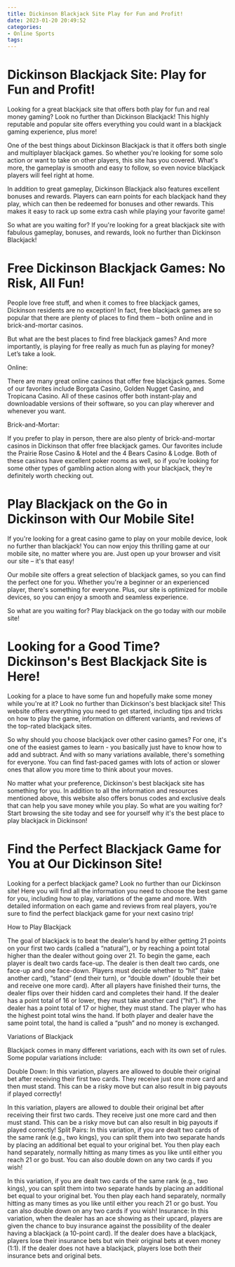 ```yaml
---
title: Dickinson Blackjack Site Play for Fun and Profit!
date: 2023-01-20 20:49:52
categories:
- Online Sports
tags:
---
```



#  Dickinson Blackjack Site: Play for Fun and Profit!

Looking for a great blackjack site that offers both play for fun and real money gaming? Look no further than Dickinson Blackjack! This highly reputable and popular site offers everything you could want in a blackjack gaming experience, plus more!

One of the best things about Dickinson Blackjack is that it offers both single and multiplayer blackjack games. So whether you're looking for some solo action or want to take on other players, this site has you covered. What's more, the gameplay is smooth and easy to follow, so even novice blackjack players will feel right at home.

In addition to great gameplay, Dickinson Blackjack also features excellent bonuses and rewards. Players can earn points for each blackjack hand they play, which can then be redeemed for bonuses and other rewards. This makes it easy to rack up some extra cash while playing your favorite game!

So what are you waiting for? If you're looking for a great blackjack site with fabulous gameplay, bonuses, and rewards, look no further than Dickinson Blackjack!

#  Free Dickinson Blackjack Games: No Risk, All Fun!

People love free stuff, and when it comes to free blackjack games, Dickinson residents are no exception! In fact, free blackjack games are so popular that there are plenty of places to find them – both online and in brick-and-mortar casinos.

But what are the best places to find free blackjack games? And more importantly, is playing for free really as much fun as playing for money? Let’s take a look.

Online:

There are many great online casinos that offer free blackjack games. Some of our favorites include Borgata Casino, Golden Nugget Casino, and Tropicana Casino. All of these casinos offer both instant-play and downloadable versions of their software, so you can play wherever and whenever you want.

Brick-and-Mortar:

If you prefer to play in person, there are also plenty of brick-and-mortar casinos in Dickinson that offer free blackjack games. Our favorites include the Prairie Rose Casino & Hotel and the 4 Bears Casino & Lodge. Both of these casinos have excellent poker rooms as well, so if you’re looking for some other types of gambling action along with your blackjack, they’re definitely worth checking out.

#  Play Blackjack on the Go in Dickinson with Our Mobile Site!

If you're looking for a great casino game to play on your mobile device, look no further than blackjack! You can now enjoy this thrilling game at our mobile site, no matter where you are. Just open up your browser and visit our site – it's that easy!

Our mobile site offers a great selection of blackjack games, so you can find the perfect one for you. Whether you're a beginner or an experienced player, there's something for everyone. Plus, our site is optimized for mobile devices, so you can enjoy a smooth and seamless experience.

So what are you waiting for? Play blackjack on the go today with our mobile site!

#  Looking for a Good Time? Dickinson's Best Blackjack Site is Here!

Looking for a place to have some fun and hopefully make some money while you're at it? Look no further than Dickinson's best blackjack site! This website offers everything you need to get started, including tips and tricks on how to play the game, information on different variants, and reviews of the top-rated blackjack sites.

So why should you choose blackjack over other casino games? For one, it's one of the easiest games to learn - you basically just have to know how to add and subtract. And with so many variations available, there's something for everyone. You can find fast-paced games with lots of action or slower ones that allow you more time to think about your moves.

No matter what your preference, Dickinson's best blackjack site has something for you. In addition to all the information and resources mentioned above, this website also offers bonus codes and exclusive deals that can help you save money while you play. So what are you waiting for? Start browsing the site today and see for yourself why it's the best place to play blackjack in Dickinson!

#  Find the Perfect Blackjack Game for You at Our Dickinson Site!

Looking for a perfect blackjack game? Look no further than our Dickinson site! Here you will find all the information you need to choose the best game for you, including how to play, variations of the game and more. With detailed information on each game and reviews from real players, you’re sure to find the perfect blackjack game for your next casino trip!

How to Play Blackjack

The goal of blackjack is to beat the dealer’s hand by either getting 21 points on your first two cards (called a “natural”), or by reaching a point total higher than the dealer without going over 21. To begin the game, each player is dealt two cards face-up. The dealer is then dealt two cards, one face-up and one face-down. Players must decide whether to “hit” (take another card), “stand” (end their turn), or “double down” (double their bet and receive one more card). After all players have finished their turns, the dealer flips over their hidden card and completes their hand. If the dealer has a point total of 16 or lower, they must take another card (“hit”). If the dealer has a point total of 17 or higher, they must stand. The player who has the highest point total wins the hand. If both player and dealer have the same point total, the hand is called a “push” and no money is exchanged.

Variations of Blackjack

Blackjack comes in many different variations, each with its own set of rules. Some popular variations include:

Double Down: In this variation, players are allowed to double their original bet after receiving their first two cards. They receive just one more card and then must stand. This can be a risky move but can also result in big payouts if played correctly!

In this variation, players are allowed to double their original bet after receiving their first two cards. They receive just one more card and then must stand. This can be a risky move but can also result in big payouts if played correctly! Split Pairs: In this variation, if you are dealt two cards of the same rank (e.g., two kings), you can split them into two separate hands by placing an additional bet equal to your original bet. You then play each hand separately, normally hitting as many times as you like until either you reach 21 or go bust. You can also double down on any two cards if you wish!

In this variation, if you are dealt two cards of the same rank (e.g., two kings), you can split them into two separate hands by placing an additional bet equal to your original bet. You then play each hand separately, normally hitting as many times as you like until either you reach 21 or go bust. You can also double down on any two cards if you wish! Insurance: In this variation, when the dealer has an ace showing as their upcard, players are given the chance to buy insurance against the possibility of the dealer having a blackjack (a 10-point card). If the dealer does have a blackjack, players lose their insurance bets but win their original bets at even money (1:1). If the dealer does not have a blackjack, players lose both their insurance bets and original bets.